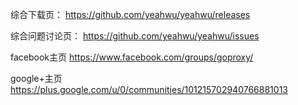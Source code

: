 综合下载页：
https://github.com/yeahwu/yeahwu/releases

综合问题讨论页：
https://github.com/yeahwu/yeahwu/issues

facebook主页
https://www.facebook.com/groups/goproxy/

google+主页
https://plus.google.com/u/0/communities/101215702940766881013
